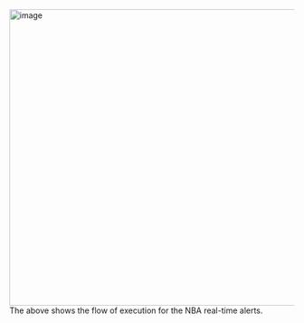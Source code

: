 <img width="1657" height="524" alt="image" src="https://github.com/user-attachments/assets/4d8b395f-ddb8-413e-bb47-dbb24fecb0af" />
The above shows the flow of execution for the NBA real-time alerts.
